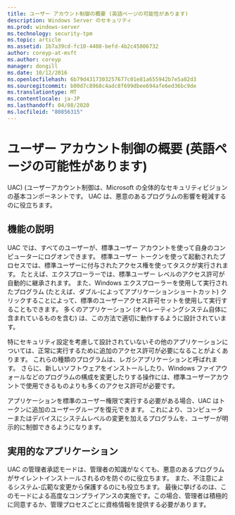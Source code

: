 ```yaml
---
title: ユーザー アカウント制御の概要 (英語ページの可能性があります)
description: Windows Server のセキュリティ
ms.prod: windows-server
ms.technology: security-tpm
ms.topic: article
ms.assetid: 1b7a39cd-fc10-4408-befd-4b2c45806732
author: coreyp-at-msft
ms.author: coreyp
manager: dongill
ms.date: 10/12/2016
ms.openlocfilehash: 6b79d4317303257677c01e81a655942b7e5a82d3
ms.sourcegitcommit: b00d7c8968c4adc8f699dbee694afe6ed36bc9de
ms.translationtype: MT
ms.contentlocale: ja-JP
ms.lasthandoff: 04/08/2020
ms.locfileid: "80856315"
---
```

# <a name="user-account-control-overview"></a>ユーザー アカウント制御の概要 (英語ページの可能性があります)
UAC\) \(ユーザーアカウント制御は、Microsoft の全体的なセキュリティビジョンの基本コンポーネントです。  UAC は、悪意のあるプログラムの影響を軽減するのに役立ちます。

## <a name="feature-description"></a><a name="BKMK_OVER"></a>機能の説明
UAC では、すべてのユーザーが、標準ユーザー アカウントを使って自身のコンピューターにログオンできます。 標準ユーザー トークンを使って起動されたプロセスでは、標準ユーザーに付与されたアクセス権を使ってタスクが実行されます。 たとえば、エクスプローラーでは、標準ユーザー レベルのアクセス許可が自動的に継承されます。 また、Windows エクスプローラーを使用して実行されたプログラム \(たとえば、ダブル\-によってアプリケーションショートカット\) クリックすることによって、標準のユーザーアクセス許可セットを使用して実行することもできます。 多くのアプリケーション (オペレーティングシステム自体に含まれているものを含む) は、この方法で適切に動作するように設計されています。

特にセキュリティ設定を考慮して設計されていないその他のアプリケーションについては、正常に実行するために追加のアクセス許可が必要になることがよくあります。 これらの種類のプログラムは、レガシアプリケーションと呼ばれます。 さらに、新しいソフトウェアをインストールしたり、Windows ファイアウォールなどのプログラムの構成を変更したりする操作には、標準ユーザーアカウントで使用できるものよりも多くのアクセス許可が必要です。

アプリケーションを標準のユーザー権限で実行する必要がある場合、UAC はトークンに追加のユーザーグループを復元できます。 これにより、コンピューターまたはデバイスにシステムレベルの変更を加えるプログラムを、ユーザーが明示的に制御できるようになります。

## <a name="practical-applications"></a><a name="BKMK_APP"></a>実用的なアプリケーション
UAC の管理者承認モードは、管理者の知識がなくても、悪意のあるプログラムがサイレントインストールされるのを防ぐのに役立ちます。 また、不注意によるシステム\-広範な変更から保護するのにも役立ちます。 最後に挙げるのは、このモードによる高度なコンプライアンスの実施です。この場合、管理者は積極的に同意するか、管理プロセスごとに資格情報を提供する必要があります。



